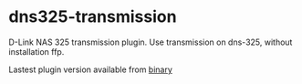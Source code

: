 dns325-transmission
===================

D-Link NAS 325 transmission plugin.
Use transmission on dns-325, without installation ffp.

Lastest plugin version available from [binary](https://github.com/alexey85/dns325-transmission/tree/master/binary)

